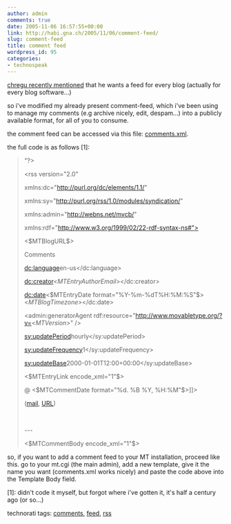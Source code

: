 ```yaml
---
author: admin
comments: true
date: 2005-11-06 16:57:55+00:00
link: http://habi.gna.ch/2005/11/06/comment-feed/
slug: comment-feed
title: comment feed
wordpress_id: 95
categories:
- technospeak
---
```



[chregu recently mentioned](http://blog.bitflux.ch/archive/2005/11/04/more-latest-comments-feeds.html) that he wants a feed for every blog (actually for every blog software...)
  
so i've modified my already present comment-feed, which i've been using to manage my comments (e.g archive nicely, edit, despam...) into a publicly available format, for all of you to consume.
  
the comment feed can be accessed via this file: [comments.xml](http://habi.gna.ch/blog/comments.xml). 
  
the full code is as follows [1]:





<blockquote><?xml version="1.0" encoding="<$MTPublishCharset$>"?>
  
<rss version="2.0" 
  
xmlns:dc="http://purl.org/dc/elements/1.1/"
  
xmlns:sy="http://purl.org/rss/1.0/modules/syndication/"
  
xmlns:admin="http://webns.net/mvcb/"
  
xmlns:rdf="http://www.w3.org/1999/02/22-rdf-syntax-ns#">
  
<channel>
  
<title><$MTBlogName remove_html="1" encode_xml="1"$> Comments</title>
  
<link><$MTBlogURL$></link>
  
<description>Comments</description>
  
<dc:language>en-us</dc:language>
  
<dc:creator><MTEntries lastn="1"><$MTEntryAuthorEmail$></MTEntries></dc:creator>
  
<dc:date><MTEntries lastn="1"><$MTEntryDate format="%Y-%m-%dT%H:%M:%S"$><$MTBlogTimezone$></MTEntries></dc:date>
  
<admin:generatorAgent rdf:resource="http://www.movabletype.org/?v=<$MTVersion$>" />
  
<sy:updatePeriod>hourly</sy:updatePeriod>
  
<sy:updateFrequency>1</sy:updateFrequency>
  
<sy:updateBase>2000-01-01T12:00+00:00</sy:updateBase>

> 
> 
<MTComments lastn="15" sort_order="descend"><MTCommentEntry>
  
<item>
  
<title><$MTCommentAuthor encode_xml="1"$> on '<$MTEntryTitle encode_xml="1"$>'</title>
  
<link><$MTEntryLink encode_xml="1"$></link>
  
<description>

> 
> 
<![CDATA[
  
<$MTCommentAuthor$> @ <$MTCommentDate format="%d. %B %Y, %H:%M"$>]]><br />
  
(<a href="mailto:<$MTCommentEmail$>">mail</a>, <a href="<$MTCommentURL$>">URL</a>)
  
<br />
  
---<br />
  
<$MTCommentBody encode_xml="1"$>
  
</description>
  
</item>
  
</MTCommentEntry></MTComments>
  
</channel>
  
</rss></blockquote>





so, if you want to add a comment feed to your MT installation, proceed like this. go to your mt.cgi (the main admin), add a new template, give it the name you want (comments.xml works nicely) and paste the code above into the Template Body field.



[1]: didn't code it myself, but forgot where i've gotten it, it's half a century ago (or so...)






technorati tags: [comments](http://www.technorati.com/tag/comments), [feed](http://www.technorati.com/tag/feed), [rss](http://www.technorati.com/tag/rss)
